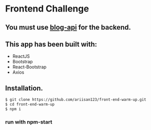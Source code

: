 # Frontend Challenge

## You must use [blog-api](https://github.com/ariisan123/blog-api) for the backend.

## This app has been built with:

- ReactJS
- Bootstrap
- React-Bootstrap
- Axios

## Installation.

```bash
$ git clone https://github.com/ariisan123/front-end-warm-up.git
$ cd front-end-warm-up
$ npm i
```

### run with npm-start

